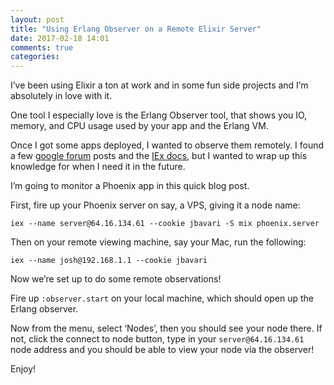 ```yaml
---
layout: post
title: "Using Erlang Observer on a Remote Elixir Server"
date: 2017-02-18 14:01
comments: true
categories:
---
```


I’ve been using Elixir a ton at work and in some fun side projects and I’m absolutely in love with it.

One tool I especially love is the Erlang Observer tool, that shows you IO, memory, and CPU usage used by your app and the Erlang VM.

Once I got some apps deployed, I wanted to observe them remotely. I found a few [google forum](https://groups.google.com/forum/#!topic/elixir-lang-talk/312PlJLSgLw) posts and the [IEx docs](http://elixir-lang.org/docs/stable/iex/IEx.html), but I wanted to wrap up this knowledge for when I need it in the future.

I’m going to monitor a Phoenix app in this quick blog post.

First, fire up your Phoenix server on say, a VPS, giving it a node name:

`iex --name server@64.16.134.61 --cookie jbavari -S mix phoenix.server`

Then on your remote viewing machine, say your Mac, run the following:

`iex --name josh@192.168.1.1 --cookie jbavari`

Now we’re set up to do some remote observations!

Fire up `:observer.start` on your local machine, which should open up the Erlang observer.

Now from the menu, select ‘Nodes’, then you should see your node there. If not, click the connect to node button, type in your `server@64.16.134.61` node address and you should be able to view your node via the observer!

Enjoy!
